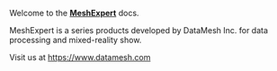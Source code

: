 Welcome to the [**MeshExpert**](https://www.datamesh.com/solutions "DataMesh Products") docs.


MeshExpert is a series products developed by DataMesh Inc. for data processing and mixed-reality show.


Visit us at https://www.datamesh.com
